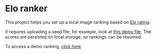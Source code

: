 # Elo ranker

This project helps you set up a local image ranking based on [Elo rating](https://en.wikipedia.org/wiki/Elo_rating_system).

It requires uploading a seed file; for example, look at [this demo file](demos/estados-br.ini). The scores are persisted on local storage, so rankings can be resumed.

To access a demo ranking, [click here](https://leopiccionia.github.io/elo-ranker/#/demo/estados-br).
